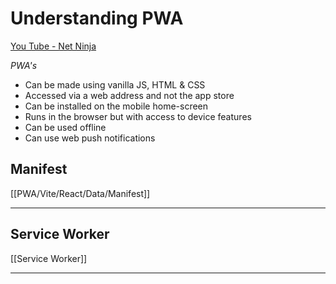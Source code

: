 # Understanding PWA

[You Tube - Net Ninja](https://www.youtube.com/watch?v=4XT23X0Fjfk&list=PL4cUxeGkcC9gTxqJBcDmoi5Q2pzDusSL7&index=1)

_PWA's_

- Can be made using vanilla JS, HTML & CSS
- Accessed via a web address and not the app store
- Can be installed on the mobile home-screen
- Runs in the browser but with access to device features
- Can be used offline
- Can use web push notifications

## Manifest

[[PWA/Vite/React/Data/Manifest]]

---

## Service Worker

[[Service Worker]]

---
